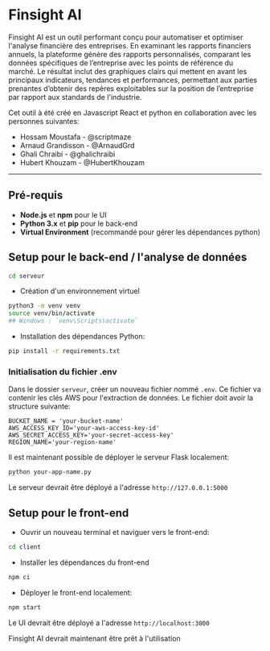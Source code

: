 # Finsight AI

Finsight AI est un outil performant conçu pour automatiser et optimiser l'analyse financière des entreprises. En examinant les rapports financiers annuels, la plateforme génère des rapports personnalisés, comparant les données spécifiques de l’entreprise avec les points de référence du marché. Le résultat inclut des graphiques clairs qui mettent en avant les principaux indicateurs, tendances et performances, permettant aux parties prenantes d’obtenir des repères exploitables sur la position de l’entreprise par rapport aux standards de l'industrie.

Cet outil à été créé en Javascript React et python en collaboration avec les personnes suivantes:
- Hossam Moustafa - @scriptmaze
- Arnaud Grandisson - @ArnaudGrd
- Ghali Chraibi - @ghalichraibi
- Hubert Khouzam - @HubertKhouzam

---

## Pré-requis

- **Node.js** et **npm** pour le UI
- **Python 3.x** et **pip** pour le back-end
- **Virtual Environment** (recommandé pour gérer les dépendances python)


## Setup pour le back-end / l'analyse de données

```bash
cd serveur
```
- Création d'un environnement virtuel
```bash
python3 -m venv venv
source venv/bin/activate
## Windows : `venv\Scripts\activate`
```
- Installation des dépendances Python:
```bash
pip install -r requirements.txt
```

### Initialisation du fichier .env

Dans le dossier `serveur`, créer un nouveau fichier nommé `.env`. Ce fichier va contenir les clés AWS pour l'extraction de données.
Le fichier doit avoir la structure suivante:
```plaintext
BUCKET_NAME = 'your-bucket-name'
AWS_ACCESS_KEY_ID='your-aws-access-key-id'
AWS_SECRET_ACCESS_KEY='your-secret-access-key'
REGION_NAME='your-region-name'
```

Il est maintenant possible de déployer le serveur Flask localement:
```bash
python your-app-name.py
```
Le serveur devrait être déployé a l'adresse `http://127.0.0.1:5000`

## Setup pour le front-end

- Ouvrir un nouveau terminal et naviguer vers le front-end:
```bash
cd client
```

- Installer les dépendances du front-end
```bash
npm ci
```

- Déployer le front-end localement:
```bash
npm start
```
Le UI devrait être déployé a l'adresse `http://localhost:3000`

Finsight AI devrait maintenant être prêt à l'utilisation
